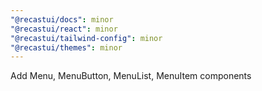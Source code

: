 ```yaml
---
"@recastui/docs": minor
"@recastui/react": minor
"@recastui/tailwind-config": minor
"@recastui/themes": minor
---
```


Add Menu, MenuButton, MenuList, MenuItem components
